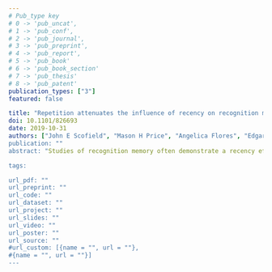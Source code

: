 ```yaml
---
# Pub_type key
# 0 -> 'pub_uncat',
# 1 -> 'pub_conf',
# 2 -> 'pub_journal',
# 3 -> 'pub_preprint',
# 4 -> 'pub_report',
# 5 -> 'pub_book'
# 6 -> 'pub_book_section'
# 7 -> 'pub_thesis'
# 8 -> 'pub_patent'
publication_types: ["3"]
featured: false

title: "Repetition attenuates the influence of recency on recognition memory: Behavioral and electrophysiological evidence"
doi: 10.1101/826693
date: 2019-10-31
authors: ["John E Scofield", "Mason H Price", "Angelica Flores", "Edgar C Merkle, "Jeffrey D Johnson"]
publication: ""
abstract: "Studies of recognition memory often demonstrate a recency effect on behavioral performance, whereby response times (RTs) are faster for stimuli that were previously presented recently as opposed to more remotely in the past. This relationship between performance and presentation lag has been taken to reflect that memories are accessed by serially searching backwards in time, such that RT indicates the self-terminating moment of such a process. Here, we investigated the conditions under which this serial search gives way to more efficient means of retrieving memories. Event-related potentials (ERPs) were recorded during a continuous recognition task in which subjects made binary old/new judgments to stimuli that were each presented up to four times across a range of lags. Stimulus repetition and shorter presentation lag both gave rise to speeded RTs, consistent with previous findings, and we novelly extend these effects to a robust latency measure of the left parietal ERP effect associated with retrieval success. Importantly, the relationship between repetition and recency was further elucidated, such that repetition attenuated lag-related differences that were initially present in both the behavioral and neural latency data. These findings are consistent with the idea that a serial search through recent memory can quickly be abandoned in favor of relying on more efficient ‘time-independent’ cognitive processes or neural signals."

tags: 

url_pdf: ""
url_preprint: ""
url_code: ""
url_dataset: ""
url_project: ""
url_slides: ""
url_video: ""
url_poster: ""
url_source: ""
#url_custom: [{name = "", url = ""},
#{name = "", url = ""}]
---
```


